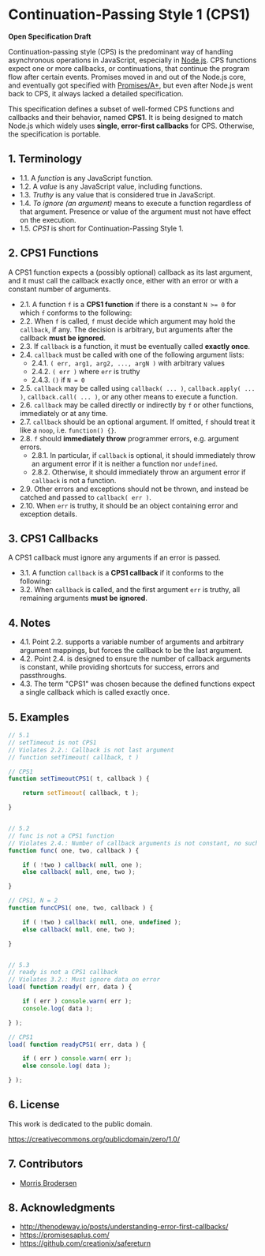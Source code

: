 # Continuation-Passing Style 1 (CPS1)

__Open Specification Draft__

Continuation-passing style (CPS) is the predominant way of handling asynchronous operations in JavaScript, especially in [Node.js](http://nodejs.org/).
CPS functions expect one or more callbacks, or continuations, that continue the program flow after certain events.
Promises moved in and out of the Node.js core,
and eventually got specified with [Promises/A+](https://promisesaplus.com/),
but even after Node.js went back to CPS, it always lacked a detailed specification.

This specification defines a subset of well-formed CPS functions and callbacks and their behavior, named __CPS1__.
It is being designed to match Node.js which widely uses __single, error-first callbacks__ for CPS.
Otherwise, the specification is portable.


## 1. Terminology

- 1.1. A _function_ is any JavaScript function.
- 1.2. A _value_ is any JavaScript value, including functions.
- 1.3. _Truthy_ is any value that is considered true in JavaScript.
- 1.4. _To ignore (an argument)_ means to execute a function regardless of that argument.
Presence or value of the argument must not have effect on the execution.
- 1.5. _CPS1_ is short for Continuation-Passing Style 1.


## 2. CPS1 Functions

A CPS1 function expects a (possibly optional) callback as its last argument,
and it must call the callback exactly once,
either with an error or with a constant number of arguments.

- 2.1. A function `f` is a __CPS1 function__ if there is a constant `N >= 0` for which `f` conforms to the following:
- 2.2. When `f` is called, `f` must decide which argument may hold the `callback`, if any.
The decision is arbitrary, but arguments after the callback __must be ignored__.
- 2.3. If `callback` is a function, it must be eventually called __exactly once__.
- 2.4. `callback` must be called with one of the following argument lists:
  - 2.4.1. `( err, arg1, arg2, ..., argN )` with arbitrary values
  - 2.4.2. `( err )` where `err` is truthy
  - 2.4.3. `()` if `N = 0`
- 2.5. `callback` may be called using `callback( ... )`, `callback.apply( ... )`, `callback.call( ... )`, or any other means to execute a function.
- 2.6. `callback` may be called directly or indirectly by `f` or other functions, immediately or at any time.
- 2.7. `callback` should be an optional argument. If omitted, `f` should treat it like a `noop`, i.e. `function() {}`.
- 2.8. `f` should __immediately throw__ programmer errors, e.g. argument errors.
  - 2.8.1. In particular, if `callback` is optional, it should immediately throw an argument error if it is neither a function nor `undefined`.
  - 2.8.2. Otherwise, it should immediately throw an argument error if `callback` is not a function.
- 2.9. Other errors and exceptions should not be thrown, and instead be catched and passed to `callback( err )`.
- 2.10. When `err` is truthy, it should be an object containing error and exception details.

## 3. CPS1 Callbacks

A CPS1 callback must ignore any arguments if an error is passed.

- 3.1. A function `callback` is a __CPS1 callback__ if it conforms to the following:
- 3.2. When `callback` is called, and the first argument `err` is truthy, all remaining arguments __must be ignored__.

## 4. Notes

- 4.1. Point 2.2. supports a variable number of arguments and arbitrary argument mappings,
but forces the callback to be the last argument.
- 4.2. Point 2.4. is designed to ensure the number of callback arguments is constant,
while providing shortcuts for success, errors and passthroughs.
- 4.3. The term "CPS1" was chosen because the defined functions expect a single callback which is called exactly once.


## 5. Examples

```javascript
// 5.1
// setTimeout is not CPS1
// Violates 2.2.: Callback is not last argument
// function setTimeout( callback, t )

// CPS1
function setTimeoutCPS1( t, callback ) {

	return setTimeout( callback, t );

}


// 5.2
// func is not a CPS1 function
// Violates 2.4.: Number of callback arguments is not constant, no such N
function func( one, two, callback ) {

	if ( !two ) callback( null, one );
	else callback( null, one, two );

}

// CPS1, N = 2
function funcCPS1( one, two, callback ) {

	if ( !two ) callback( null, one, undefined );
	else callback( null, one, two );

}


// 5.3
// ready is not a CPS1 callback
// Violates 3.2.: Must ignore data on error
load( function ready( err, data ) {

	if ( err ) console.warn( err );
	console.log( data );

} );

// CPS1
load( function readyCPS1( err, data ) {

	if ( err ) console.warn( err );
	else console.log( data );

} );
```

## 6. License

This work is dedicated to the public domain.

https://creativecommons.org/publicdomain/zero/1.0/


## 7. Contributors

- [Morris Brodersen](mailto:mb@morrisbrodersen.de)


## 8. Acknowledgments

- http://thenodeway.io/posts/understanding-error-first-callbacks/
- https://promisesaplus.com/
- https://github.com/creationix/safereturn
